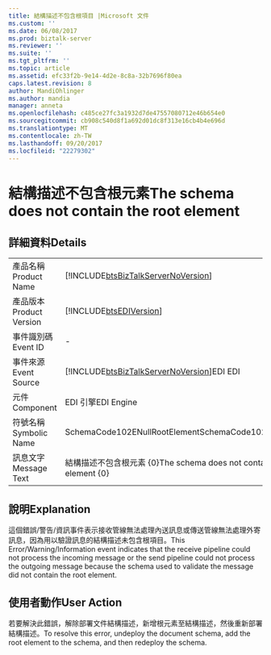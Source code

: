 ```yaml
---
title: 結構描述不包含根項目 |Microsoft 文件
ms.custom: ''
ms.date: 06/08/2017
ms.prod: biztalk-server
ms.reviewer: ''
ms.suite: ''
ms.tgt_pltfrm: ''
ms.topic: article
ms.assetid: efc33f2b-9e14-4d2e-8c8a-32b7696f80ea
caps.latest.revision: 8
author: MandiOhlinger
ms.author: mandia
manager: anneta
ms.openlocfilehash: c485ce27fc3a1932d7de47557080712e46b654e0
ms.sourcegitcommit: cb908c540d8f1a692d01dc8f313e16cb4b4e696d
ms.translationtype: MT
ms.contentlocale: zh-TW
ms.lasthandoff: 09/20/2017
ms.locfileid: "22279302"
---
```

# <a name="the-schema-does-not-contain-the-root-element"></a><span data-ttu-id="6e021-102">結構描述不包含根元素</span><span class="sxs-lookup"><span data-stu-id="6e021-102">The schema does not contain the root element</span></span>
## <a name="details"></a><span data-ttu-id="6e021-103">詳細資料</span><span class="sxs-lookup"><span data-stu-id="6e021-103">Details</span></span>  
  
|||  
|-|-|  
|<span data-ttu-id="6e021-104">產品名稱</span><span class="sxs-lookup"><span data-stu-id="6e021-104">Product Name</span></span>|[!INCLUDE[btsBizTalkServerNoVersion](../includes/btsbiztalkservernoversion-md.md)]|  
|<span data-ttu-id="6e021-105">產品版本</span><span class="sxs-lookup"><span data-stu-id="6e021-105">Product Version</span></span>|[!INCLUDE[btsEDIVersion](../includes/btsediversion-md.md)]|  
|<span data-ttu-id="6e021-106">事件識別碼</span><span class="sxs-lookup"><span data-stu-id="6e021-106">Event ID</span></span>|-|  
|<span data-ttu-id="6e021-107">事件來源</span><span class="sxs-lookup"><span data-stu-id="6e021-107">Event Source</span></span>|[!INCLUDE[btsBizTalkServerNoVersion](../includes/btsbiztalkservernoversion-md.md)]<span data-ttu-id="6e021-108">EDI</span><span class="sxs-lookup"><span data-stu-id="6e021-108"> EDI</span></span>|  
|<span data-ttu-id="6e021-109">元件</span><span class="sxs-lookup"><span data-stu-id="6e021-109">Component</span></span>|<span data-ttu-id="6e021-110">EDI 引擎</span><span class="sxs-lookup"><span data-stu-id="6e021-110">EDI Engine</span></span>|  
|<span data-ttu-id="6e021-111">符號名稱</span><span class="sxs-lookup"><span data-stu-id="6e021-111">Symbolic Name</span></span>|<span data-ttu-id="6e021-112">SchemaCode102ENullRootElement</span><span class="sxs-lookup"><span data-stu-id="6e021-112">SchemaCode102ENullRootElement</span></span>|  
|<span data-ttu-id="6e021-113">訊息文字</span><span class="sxs-lookup"><span data-stu-id="6e021-113">Message Text</span></span>|<span data-ttu-id="6e021-114">結構描述不包含根元素 {0}</span><span class="sxs-lookup"><span data-stu-id="6e021-114">The schema does not contain the root element {0}</span></span>|  
  
## <a name="explanation"></a><span data-ttu-id="6e021-115">說明</span><span class="sxs-lookup"><span data-stu-id="6e021-115">Explanation</span></span>  
 <span data-ttu-id="6e021-116">這個錯誤/警告/資訊事件表示接收管線無法處理內送訊息或傳送管線無法處理外寄訊息，因為用以驗證訊息的結構描述未包含根項目。</span><span class="sxs-lookup"><span data-stu-id="6e021-116">This Error/Warning/Information event indicates that the receive pipeline could not process the incoming message or the send pipeline could not process the outgoing message because the schema used to validate the message did not contain the root element.</span></span>  
  
## <a name="user-action"></a><span data-ttu-id="6e021-117">使用者動作</span><span class="sxs-lookup"><span data-stu-id="6e021-117">User Action</span></span>  
 <span data-ttu-id="6e021-118">若要解決此錯誤，解除部署文件結構描述，新增根元素至結構描述，然後重新部署結構描述。</span><span class="sxs-lookup"><span data-stu-id="6e021-118">To resolve this error, undeploy the document schema, add the root element to the schema, and then redeploy the schema.</span></span>